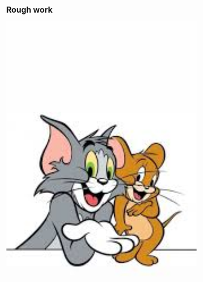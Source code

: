## Rough work

<div align="center">
  <img src="./public/left.jpg" alt="img" width="900"/>
</div>


<!-- # AI Interviewer

**AI Interviewer** is a full-stack, open-source platform that uses AI to conduct, score, and analyze technical interviews. It features an interactive web interface, real-time feedback, and support for multiple question types (coding, MCQ, system design, etc). Both the frontend and backend are containerized for easy deployment.

---

## How to Run Locally

This project consists of a backend (FastAPI + MongoDB) and a frontend (Next.js).  
Follow the steps below to run both **locally** on your machine.

---

### 1. **Clone the Repository**

```
git clone https://github.com/your-username/ai-interviewer.git
cd ai-interviewer
```

---

### 2. **Backend Setup**

#### a. **Install Python & MongoDB**

- Make sure you have **Python 3.11+** and **MongoDB** installed and running locally.
  - [Download MongoDB](https://www.mongodb.com/try/download/community)
  - Start MongoDB (`mongod`)

#### b. **Create and Activate Virtual Environment**

```
cd backend
python -m venv .venv
# Windows:
.venv\Scripts\activate
# macOS/Linux:
source .venv/bin/activate
```

#### c. **Install Dependencies**

```
pip install -r requirements.txt
```

#### d. **Configure Environment Variables**

- Copy `.env.example` to `.env` and fill in the required secrets:
  - `OPENAI_API_KEY`
  - `STRIPE_API_KEY`
  - `MONGO_URI` (use `mongodb://localhost:27017/ai_interviewer`)
  - `MONGO_DB_NAME`
  - `FIREBASE_ADMIN_CREDENTIALS`
- Make sure any referenced secret JSON files exist (e.g., `secrets/firebase-admin-key.json`).

#### e. **Start the Backend**

```
uvicorn main:app --reload
```
- The backend should now be running at [http://localhost:8000](http://localhost:8000).

### Backend page
<div align="center">
  <img src="./public/backend-page.png" alt="sequence-diagram-detail" width="700"/>
</div>

---

### 3. **Frontend Setup**

#### a. **Install Node.js**

- Make sure you have **Node.js 18+** and **npm** installed.

#### b. **Install Dependencies**

```
cd frontend
npm install
```

#### c. **Configure Environment Variables**

- Copy `.env.example` to `.env` and update the API endpoint if needed.

#### d. **Start the Frontend**

```
npm run dev
```
- The frontend will run at [http://localhost:3000](http://localhost:3000).

### Frontend page
<div align="center">
  <img src="./public/frontend-page.png" alt="sequence-diagram-detail" width="700"/>
</div>

---

## Features

- **AI-Powered Interviewer:** Conducts interviews, asks follow-ups, and provides feedback like a human interviewer
- **Multi-Modal Questions:** Coding, MCQ, system design, behavioral
- **Real-Time Evaluation:** Instant scoring, analytics, and feedback
- **User Authentication:** Google/GitHub OAuth
- **Admin Dashboard:** Manage questions, view candidates, export reports
- **Rich Interview Reports:** Downloadable and shareable feedback
- **OpenAI Integration:** Uses GPT models for dynamic questioning and evaluation
- **Secure & Scalable:** Dockerized, supports deployment to cloud or local environments

---

### Sequence diagram
<div align="center">
  <img src="./public/sequence-dia-detail.png" alt="sequence-diagram-detail" width="900"/>
</div>

## Tech Stack

### Frontend

- **Next.js** (React, TypeScript, SSR)
- **Tailwind CSS**
- **Radix UI**
- **Firebase Auth**
- **WebSocket** (real-time backend comms)

### Backend

- **FastAPI** (Python, async)
- **MongoDB** (Beanie ODM)
- **OpenAI API**
- **Firebase Admin SDK**
- **WebSocket Streaming**
- **Dockerized**

---

### Usecase diagram
<div align="center">
  <img src="./public/usecase-dia.png" alt="usecase-diagram" width="900"/>
</div>


### High level sequence diagram
<div align="center">
  <img src="./public/seq-dia.png" alt="sequence-diagram-broad" width="700"/>
</div>

### Activity diagram
<div align="center">
  <img src="./public/activity-dia-1.png" alt="activity-diagram" width="700"/>
</div>

### 1. Clone & Set Up with Docker

```
git clone https://github.com/Sidebrain/ai-interviewer.git
cd ai-interviewer
```

### 2. Environment Variables

Copy the sample env files and fill in your credentials:

```
cp backend/.env.template backend/.env
cp frontend/.env.docker.template frontend/.env.docker
```
Edit the new `.env` and `.env.docker` files with your API keys and connection info.

### 3. Run with Docker Compose

```
docker compose up --build
```

The frontend will be at `http://localhost:3000` and backend at `http://localhost:8080` (by default).

---

## .env Example (Backend)

```
OPENAI_API_KEY=sk-...
STRIPE_API_KEY=sk-...
CLIENT_URL=http://localhost:3000
MONGO_URI=mongodb://localhost:27017
MONGO_DB_NAME=ai_interviewer
FIREBASE_ADMIN_CREDENTIALS=./secrets/firebase-admin-key.json
```

## .env.docker Example (Frontend)

```
NEXT_PUBLIC_WS_URL=ws://localhost:8000/api/v1/websocket/ws
NEXT_PUBLIC_WS_URL_V2=ws://localhost:8000/api/v2/websocket/ws
NEXT_PUBLIC_WS_URL_V3=ws://localhost:8000/api/v3/websocket/ws
NEXT_PUBLIC_CLIENT_LOG_LEVEL=info
BACKEND_URL=http://localhost:8000
``` -->

